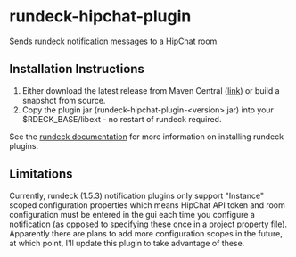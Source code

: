 rundeck-hipchat-plugin
======================

Sends rundeck notification messages to a HipChat room

Installation Instructions
-------------------------

1. Either download the latest release from Maven Central 
([link](http://search.maven.org/#search%7Cga%7C1%7Crundeck-hipchat-plugin)) or build a snapshot from source. 
2. Copy the plugin jar (rundeck-hipchat-plugin-\<version\>.jar) into your $RDECK_BASE/libext - no restart of rundeck required. 

See the [rundeck documentation](http://rundeck.org/docs/manual/plugins.html#installing-plugins) for more 
information on installing rundeck plugins.

Limitations
-----------

Currently, rundeck (1.5.3) notification plugins only support "Instance" scoped configuration properties which means
HipChat API token and room configuration must be entered in the gui each time you configure a notification (as opposed 
to specifying these once in a project property file). Apparently there are plans to add more configuration scopes in 
the future, at which point, I'll update this plugin to take advantage of these.
